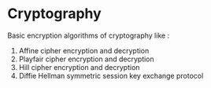 # Cryptography
Basic encryption algorithms of cryptography like :

1) Affine cipher encryption and decryption
2) Playfair cipher encryption and decryption
3) Hill cipher encryption and decryption
4) Diffie Hellman symmetric session key exchange protocol
